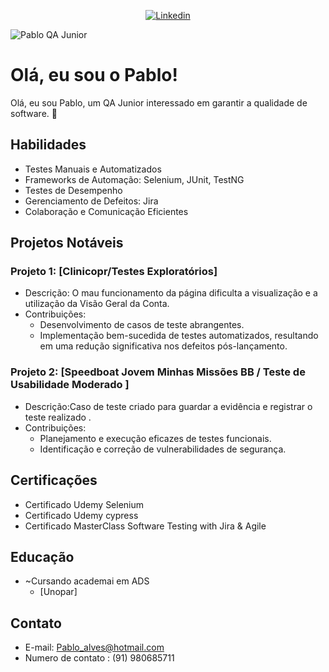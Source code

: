 <p align="center">
<a href="https://www.linkedin.com/in/pablo-alves-dias"><img alt="Linkedin" src="https://img.shields.io/badge/-LinkedIn-blue?style=for-the-badge&logo=Linkedin&logoColor=white"></a>




![Pablo QA Junior](link_para_a_sua_imagem.gif)

# Olá, eu sou o Pablo!

Olá, eu sou Pablo, um QA Junior interessado em garantir a qualidade de software. 👋

## Habilidades

- Testes Manuais e Automatizados
- Frameworks de Automação: Selenium, JUnit, TestNG
- Testes de Desempenho
- Gerenciamento de Defeitos: Jira
- Colaboração e Comunicação Eficientes

## Projetos Notáveis

### Projeto 1: [Clinicopr/Testes Exploratórios]

- Descrição: O mau funcionamento da página dificulta a visualização e a utilização da Visão Geral da Conta.
- Contribuições:
  - Desenvolvimento de casos de teste abrangentes.
  - Implementação bem-sucedida de testes automatizados, resultando em uma redução significativa nos defeitos pós-lançamento.

### Projeto 2: [Speedboat Jovem Minhas Missões BB / Teste de Usabilidade Moderado ]

- Descrição:Caso de teste criado para guardar a evidência e registrar o teste realizado .
- Contribuições:
  - Planejamento e execução eficazes de testes funcionais.
  - Identificação e correção de vulnerabilidades de segurança.

## Certificações

- Certificado Udemy Selenium
- Certificado Udemy cypress
- Certificado MasterClass Software Testing with Jira & Agile

## Educação

- ~Cursando  academai em ADS
  - [Unopar]
  

## Contato

- E-mail: Pablo_alves@hotmail.com
- Numero de contato : (91) 980685711
